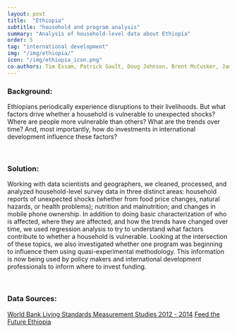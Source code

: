 ```yaml
---
layout: post
title:  "Ethiopia"
subtitle: "household and program analysis"
summary: "Analysis of household-level data about Ethiopia"
order: 5
tag: "international development"
img: "/img/ethiopia/"
icon: "/img/ethiopia_icon.png"
co-authors: Tim Essam, Patrick Gault, Doug Johnson, Brent McCusker, Jamison Conley
---
```


### Background:
Ethiopians periodically experience disruptions to their livelihoods.  But what factors drive whether a household is vulnerable to unexpected shocks? Where are people more vulnerable than others? What are the trends over time? And, most importantly, how do investments in international development influence these factors?

<br>

### Solution:
Working with data scientists and geographers, we cleaned, processed, and analyzed household-level survey data in three distinct areas: household reports of unexpected shocks (whether from food price changes, natural hazards, or health problems); nutrition and malnutrition; and changes in mobile phone ownership. In addition to doing basic characterization of who is affected, where they are affected, and how the trends have changed over time, we used regression analysis to try to understand what factors contribute to whether a household is vulnerable. Looking at the intersection of these topics, we also investigated whether one program was beginning to influence them using quasi-experimental methodology. This information is now being used by policy makers and international development professionals to inform where to invest funding.

<br>

### Data Sources:
[World Bank Living Standards Measurement Studies 2012 - 2014](http://econ.worldbank.org/WBSITE/EXTERNAL/EXTDEC/EXTRESEARCH/EXTLSMS/0,,contentMDK:23635542~pagePK:64168445~piPK:64168309~theSitePK:3358997,00.html)
[Feed the Future Ethiopia](https://www.feedthefuture.gov/country/ethiopia)
